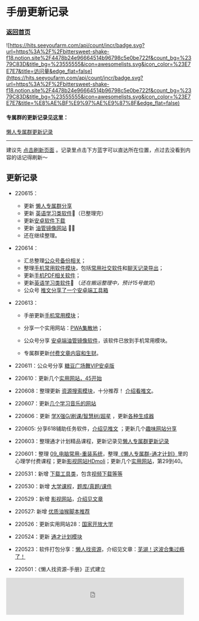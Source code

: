 # 手册更新记录

### [**返回首页**](/README.md)



![https://hits.seeyoufarm.com/api/count/incr/badge.svg?url=https%3A%2F%2Fbittersweet-shake-f18.notion.site%2F4478b24e96664514b96798c5e0be722f&count_bg=%2379C83D&title_bg=%23555555&icon=awesomelists.svg&icon_color=%23E7E7E7&title=访问量&edge_flat=false](https://hits.seeyoufarm.com/api/count/incr/badge.svg?url=https%3A%2F%2Fbittersweet-shake-f18.notion.site%2F4478b24e96664514b96798c5e0be722f&count_bg=%2379C83D&title_bg=%23555555&icon=awesomelists.svg&icon_color=%23E7E7E7&title=%E8%AE%BF%E9%97%AE%E9%87%8F&edge_flat=false)

#### **专属群的更新**记录见这里：

[懒人专属群更新记录](/blog/record2.md)

***

建议先 <a href="javascript:location.reload();">点击刷新页面</a> 。记录里点击下方蓝字可以直达所在位置，点过去没看到内容的话记得刷新～



## 更新记录

- 220615：

  - 更新 [懒人专属群分享](/blog/record2)
  - 更新 [英语学习类软件](/data/08_手机常用?id=英语学习类)🤖（已整理完）
  - 更新[安卓软件下载](/data/07_常用资源?id=安卓软件下载) <i class="fa fa-android"></i>
  - 更新 [油管镜像网站](/data/04_影视资源?id=油管镜像) 🤦‍♂️
  - 还在继续整理。
  
- 220614：

  - 汇总整理[公众号备份相关](/data/09_电脑常用?id=公众号下载)；
  -  整理[手机常用软件模块](/data/08_手机常用?id=常用软件)，包括[常用社交软件](/data/08_手机常用?id=常用社交软件)和[聊天记录导出](/data/08_手机常用?id=聊天记录相关)；
  - 更新[手机PDF相关软件](/data/08_手机常用?id=手机pdf)；
  - 更新[英语学习类软件](/data/08_手机常用?id=英语学习类)🤖 （*还在搬运整理中，预计15号做完*） 
  - 公众号<i class="fa fa-weixin"></i> [推文分享了一个安卓端工具箱](https://mp.weixin.qq.com/s?__biz=MzA3NTI5ODM1Mw==&mid=2247495327&idx=1&sn=b814f37dd8c466afd0bbf2b834df5d2d&chksm=9f700dc1a80784d7cc2249608ed5de251d638acda2b09ddd3471c747f8365dab07f2235d8d8e&token=1015964870&lang=zh_CN#rd)

- 220613：

  - 手册更新[手机常用模块](/data/08_手机常用?id=常用软件)；

  - 分享一个实用网站：[PWA集散地](/data/01_实用网站?id=_48pwa集散地)；
  - 公众号分享 <i class="fa fa-weixin"></i>[安卓端油管镜像软件](https://mp.weixin.qq.com/s/FaGCUTAzRFOMEPqwHXP4wA)，该软件已放到手机常用模块。
  - 专属群更新[付费文章内容和生财](/blog/record2.md)。

- 220611：公众号分享 <i class="fa fa-weixin"></i>[糖豆广场舞VIP安卓版](https://mp.weixin.qq.com/s/3JUGtk4YZxoiE3Ny--D0cw)

- 220610：更新几个[实用网站，45开始](/data/01_实用网站?id=_45在线ps)

- 220608：整理更新 [资源搜索模块](/data/07_常用资源?id=资源搜索)，十分推荐！ <i class="fa fa-weixin"></i>[介绍看推文](https://mp.weixin.qq.com/s/aPejmmbnLLSQ6TyX48OrJA)。

- 220607：更新[几个学习音乐的网站](/data/07_常用资源?id=音乐)

- 220606：更新 [学X强G/刷课/智慧树/超星](/data/07_常用资源?id=学X强G刷课智慧树超星) ，更新[各种生成器](/data/07_常用资源?id=各种生成器)

- 220605: 分享618辅助任务软件，[介绍见推文](https://mp.weixin.qq.com/s/dpeYLAiY0GPuVbRkXpK31A) ；更新几个[趣味网站分享](/data/01_实用网站)

- 220603：整理通才计划精品课程，更新记录见[懒人专属群更新记录](/blog/record2.md)

- 220601：整理 [09_电脑常用-重装系统](/data/09_电脑常用#重装系统)，整理[《懒人专属群-通才计划》](/data/13.通才计划)里的心理学付费课程；更新[影视网站HDmoli](/data/04_影视资源#在线播放)；更新几个[实用网站](/data/01_实用网站?id=_29就诊问问)，第29到40。

- 220531：新增 [下载工具类](/data/09_电脑常用#下载工具)，包含[视频下载等等](https://mp.weixin.qq.com/s/k0EOZ4kqMA216whYNF_uOw)

- 220530：新增 [大学课程](/data/03_学习资源#大学课程)，[题库/真题/课件](/data/03_学习资源#题库真题课件)

- 220529：新增 [影视网站](/data/04_影视资源)，[介绍见文章](https://mp.weixin.qq.com/s?__biz=MzA3NTI5ODM1Mw==&mid=2247495129&idx=1&sn=4b96e17205508c1713e98923d3a8c85a&chksm=9f700e87a807879165b6e363c8d15b01a0b362a5a1723f17e57c8b948d441dd7a5e2a26ab838&token=1465742760&lang=zh_CN#rd)

- 220527: 新增 [优质油猴脚本推荐](/data/07_常用资源#优质油猴脚本)

- 220526：更新实用网站28：[国家开放大学](https://lazytest.vercel.app/#/data/01_%E5%AE%9E%E7%94%A8%E7%BD%91%E7%AB%99?id=_28%e5%9b%bd%e5%ae%b6%e5%bc%80%e6%94%be%e5%a4%a7%e5%ad%a6%e7%bb%88%e8%ba%ab%e6%95%99%e8%82%b2%e5%b9%b3%e5%8f%b0)

- 220524：更新 [通才计划模块](https://lazytest.vercel.app/#/data/13.%E9%80%9A%E6%89%8D%E8%AE%A1%E5%88%92)

- 220523：软件打包分享：[懒人找资源](https://lazyso.vercel.app/#/source/13.软件打包)，介绍见文章：[芜湖！这波合集过瘾了！](https://mp.weixin.qq.com/s?__biz=MzA3NTI5ODM1Mw==&mid=2247495062&idx=1&sn=26695eda5d63241e33e763ce9d733091&chksm=9f700ec8a80787dee83a0b9f91e0f87b5eb5652543d39ccf1d6c27697c38ae33572b70bb8870&token=1371489980&lang=zh_CN#rd)

- 220501：《懒人找资源-手册》正式建立

  


<div data-block-id="9f609260-07be-4663-9d0f-e05e40d92509" class="notion-selectable notion-embed-block" style="width: 480px; max-width: 520px; align-self: center; margin-top: 4px; margin-bottom: 4px;"><div contenteditable="false" data-content-editable-void="true" embed-ghost=""><div style="display: flex;"><div class="notion-cursor-default" style="position: relative; overflow: hidden; flex-grow: 1;"><div style="position: relative;"><div style="position: relative;"><div style="display: block; pointer-events: auto; width: 100%;"><div style="position: relative; display: flex; justify-content: center; width: 100%; min-height: 100px; height: 96px;"><div style="position: absolute; left: 0px; top: 0px; width: 100%; height: 100%; border-radius: 1px;"><div style="height: 100%; width: 100%;"><div style="position: absolute; left: 0px; top: 0px; width: 100%; height: 100%; border-radius: 1px; pointer-events: auto;"><iframe src="https://notion.pet/view/index.html?q=54ad1eea622a8ba5156f79fc6eaf5abd.ca780ad5628afa0f0415ac1778491836" frameborder="0" sandbox="allow-scripts allow-popups allow-top-navigation-by-user-activation allow-forms allow-same-origin" allowfullscreen="" style="position: absolute; left: 0px; top: 0px; width: 100%; height: 100%; border-radius: 1px; pointer-events: auto; background-color: white;"></iframe></div></div></div></div></div></div></div></div></div></div></div>